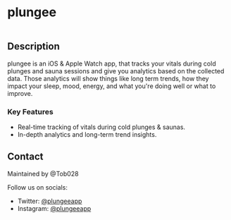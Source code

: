 # plungee

<img src=""></img>

## Description

plungee is an iOS & Apple Watch app,  that tracks your vitals during cold plunges and sauna sessions and give you analytics based on the collected data. Those analytics will show things like long term trends, how they impact your sleep, mood, energy, and what you're doing well or what to improve.

### Key Features

- Real-time tracking of vitals during cold plunges & saunas.
- In-depth analytics and long-term trend insights.

## Contact

Maintained by @Tob028

Follow us on socials:
- Twitter: [@plungeeapp](https://x.com/plungeeapp)
- Instagram: [@plungeeapp](https://www.instagram.com/plungeeapp)
